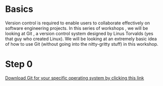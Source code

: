 # Basics 
Version control is required to enable users to collaborate effectively on software engineering projects. In this series of workshops , we will be looking at Git , a version control system designed by Linus Torvalds (yes that guy who created Linux). We will be looking at an extremely basic idea of how to use Git (without going into the nitty-gritty stuff) in this workshop.

# Step 0
[Download Git for your specific operating system by clicking this link](https://git-scm.com/downloads)
